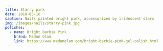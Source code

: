 ```yaml
---
title: Starry pink
date: 2018-05-16
caption: Nails painted bright pink, accessorized by iridescent stars
img: /images/nails/starry-pink.jpg
polishes:
  - name: Bright Barbie Pink
    brand: Madam Glam
    link: https://www.madamglam.com/bright-barbie-pink-gel-polish.html
---
```

